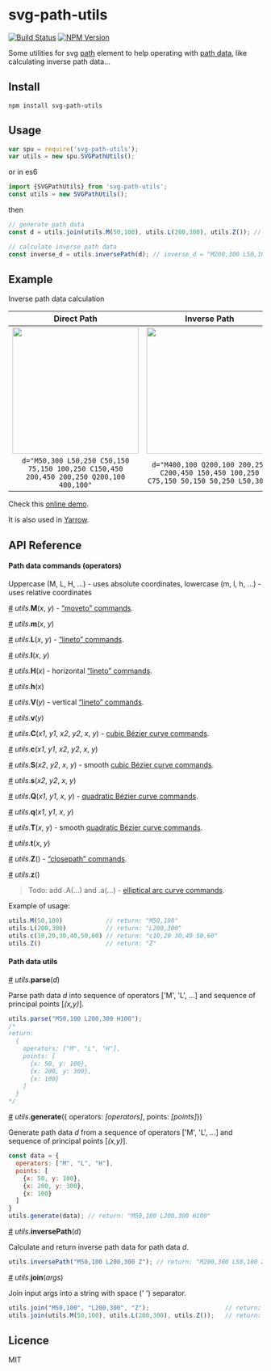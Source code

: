 # svg-path-utils 
[![Build Status](https://travis-ci.org/krispo/svg-path-utils.svg?branch=master)](https://travis-ci.org/krispo/svg-path-utils)
[![NPM Version](http://img.shields.io/npm/v/svg-path-utils.svg?style=flat)](https://www.npmjs.org/package/svg-path-utils)

Some utilities for svg [path](https://www.w3.org/TR/SVG/paths.html) element to help operating with [path data](https://www.w3.org/TR/SVG/paths.html#PathData), 
like calculating inverse path data...

## Install 

    npm install svg-path-utils
    
## Usage

```js
var spu = require('svg-path-utils');
var utils = new spu.SVGPathUtils();
```
or in es6
```js
import {SVGPathUtils} from 'svg-path-utils';
const utils = new SVGPathUtils();
```
then
```js
// generate path data
const d = utils.join(utils.M(50,100), utils.L(200,300), utils.Z()); // d = "M50,100 L200,300 Z"

// calculate inverse path data
const inverse_d = utils.inversePath(d); // inverse_d = "M200,300 L50,100 Z"
```

## Example
Inverse path data calculation

| Direct Path   | Inverse Path  |
|:-------------:|:-------------:|
| <img src="http://i.imgur.com/yiqwvS7.png" width="250"> | <img src="http://i.imgur.com/V2xjCfK.png" width="250"> |
| `d="M50,300 L50,250 C50,150 75,150 100,250 C150,450 200,450 200,250 Q200,100 400,100"`  | `d="M400,100 Q200,100 200,250 C200,450 150,450 100,250 C75,150 50,150 50,250 L50,300"`|

Check this [online demo](http://plnkr.co/edit/rIhZfI?p=preview).

It is also used in [Yarrow](http://krispo.github.io/yarrow/).

## API Reference

#### Path data commands (operators) 

Uppercase (M, L, H, ...) - uses absolute coordinates, lowercase (m, l, h, ...) - uses relative coordinates

<a name="utils_M" href="#utils_M">#</a> <i>utils</i>.<b>M</b>(<i>x</i>, <i>y</i>) - [“moveto” commands](http://www.w3.org/TR/SVG/paths.html#PathDataMovetoCommands).

<a name="utils_m" href="#utils_m">#</a> <i>utils</i>.<b>m</b>(<i>x</i>, <i>y</i>) 

<a name="utils_L" href="#utils_L">#</a> <i>utils</i>.<b>L</b>(<i>x</i>, <i>y</i>) - [“lineto” commands](http://www.w3.org/TR/SVG/paths.html#PathDataLinetoCommands).

<a name="utils_l" href="#utils_l">#</a> <i>utils</i>.<b>l</b>(<i>x</i>, <i>y</i>)

<a name="utils_H" href="#utils_H">#</a> <i>utils</i>.<b>H</b>(<i>x</i>) - horizontal [“lineto” commands](http://www.w3.org/TR/SVG/paths.html#PathDataLinetoCommands).

<a name="utils_h" href="#utils_h">#</a> <i>utils</i>.<b>h</b>(<i>x</i>)

<a name="utils_V" href="#utils_V">#</a> <i>utils</i>.<b>V</b>(<i>y</i>) - vertical [“lineto” commands](http://www.w3.org/TR/SVG/paths.html#PathDataLinetoCommands).

<a name="utils_v" href="#utils_v">#</a> <i>utils</i>.<b>v</b>(<i>y</i>)

<a name="utils_C" href="#utils_C">#</a> <i>utils</i>.<b>C</b>(<i>x1</i>, <i>y1</i>, <i>x2</i>, <i>y2</i>, <i>x</i>, <i>y</i>) - [cubic Bézier curve commands](http://www.w3.org/TR/SVG/paths.html#PathDataCubicBezierCommands).

<a name="utils_c" href="#utils_c">#</a> <i>utils</i>.<b>c</b>(<i>x1</i>, <i>y1</i>, <i>x2</i>, <i>y2</i>, <i>x</i>, <i>y</i>)

<a name="utils_S" href="#utils_S">#</a> <i>utils</i>.<b>S</b>(<i>x2</i>, <i>y2</i>, <i>x</i>, <i>y</i>) - smooth [cubic Bézier curve commands](http://www.w3.org/TR/SVG/paths.html#PathDataCubicBezierCommands).

<a name="utils_s" href="#utils_s">#</a> <i>utils</i>.<b>s</b>(<i>x2</i>, <i>y2</i>, <i>x</i>, <i>y</i>)

<a name="utils_Q" href="#utils_Q">#</a> <i>utils</i>.<b>Q</b>(<i>x1</i>, <i>y1</i>, <i>x</i>, <i>y</i>) - [quadratic Bézier curve commands](http://www.w3.org/TR/SVG/paths.html#PathDataQuadraticBezierCommands).

<a name="utils_q" href="#utils_q">#</a> <i>utils</i>.<b>q</b>(<i>x1</i>, <i>y1</i>, <i>x</i>, <i>y</i>)

<a name="utils_T" href="#utils_T">#</a> <i>utils</i>.<b>T</b>(<i>x</i>, <i>y</i>) - smooth [quadratic Bézier curve commands](http://www.w3.org/TR/SVG/paths.html#PathDataQuadraticBezierCommands).

<a name="utils_t" href="#utils_t">#</a> <i>utils</i>.<b>t</b>(<i>x</i>, <i>y</i>)

<a name="utils_Z" href="#utils_Z">#</a> <i>utils</i>.<b>Z</b>(<i></i>) - [“closepath” commands](http://www.w3.org/TR/SVG/paths.html#PathDataClosePathCommand).

<a name="utils_z" href="#utils_z">#</a> <i>utils</i>.<b>z</b>(<i></i>)

> Todo: add .A(...) and .a(...) - [elliptical arc curve commands](http://www.w3.org/TR/SVG/paths.html#PathDataEllipticalArcCommands).

Example of usage:

```js
utils.M(50,100)            // return: "M50,100"
utils.L(200,300)           // return: "L200,300"
utils.c(10,20,30,40,50,60) // return: "c10,20 30,40 50,60"
utils.Z()                  // return: "Z" 
```

#### Path data utils 

<a name="utils_parse" href="#utils_parse">#</a> <i>utils</i>.<b>parse</b>(<i>d</i>)

Parse path data *d* into sequence of operators ['M', 'L', ...] and sequence of principal points [*(x,y)*].

```js
utils.parse("M50,100 L200,300 H100"); 
/* 
return: 
  { 
    operators: ["M", "L", "H"], 
    points: [
      {x: 50, y: 100}, 
      {x: 200, y: 300},  
      {x: 100}
    ]
  }
*/  
```

<a name="utils_generate" href="#utils_generate">#</a> <i>utils</i>.<b>generate</b>({ operators: <i>[operators]</i>, points: <i>[points]</i>})

Generate path data *d* from a sequence of operators ['M', 'L', ...] and sequence of principal points [*(x,y)*].

```js
const data = { 
  operators: ["M", "L", "H"], 
  points: [
    {x: 50, y: 100}, 
    {x: 200, y: 300},  
    {x: 100}
  ]
}
utils.generate(data); // return: "M50,100 L200,300 H100"
```

<a name="utils_inversePath" href="#utils_inversePath">#</a> <i>utils</i>.<b>inversePath</b>(<i>d</i>)

Calculate and return inverse path data for path data *d*. 

```js
utils.inversePath("M50,100 L200,300 Z"); // return: "M200,300 L50,100 Z"
```

<a name="utils_join" href="#utils_join">#</a> <i>utils</i>.<b>join</b>(<i>args</i>)

Join input args into a string with space (' ') separator.

```js
utils.join("M50,100", "L200,300", "Z");                     // return: "M50,100 L200,300 Z"
utils.join(utils.M(50,100), utils.L(200,300), utils.Z());   // return: "M50,100 L200,300 Z"
```

## Licence
MIT